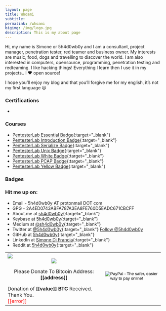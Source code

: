 ```yaml
---
layout: page
title: Whoami
subtitle: 
permalink: /whoami
bigimg: /img/logo.jpg
description: This is my about page
---
```


Hi, my name is Simone or 5h4d0wb0y and I am a consultant, project manager, penetration tester, red teamer and business owner. My interests are music, food, dogs and travelling to discover the world. I am also interested in computers, opensource, programming, penetration testing and redteaming. I like hacking things! Everything I learn then I use it in my projects.. I :heart: open source!

I hope you’ll enjoy my blog and that you’ll forgive me for my english, it’s not my first language :smiley:


### <i class="fas fa-graduation-cap"></i> Certifications

* 


### <i class="fas fa-graduation-cap"></i> Courses

* [PentesterLab Essential Badge](https://pentesterlab.com/profile/ad2597cc94153fdac115c823b4){:target="_blank"}
* [PentesterLab Introduction Badge](https://pentesterlab.com/profile/ad2597cc94153fdac115c823b4){:target="_blank"}
* [PentesterLab Serialize Badge](https://pentesterlab.com/profile/ad2597cc94153fdac115c823b4){:target="_blank"}
* [PentesterLab Unix Badge](https://pentesterlab.com/profile/ad2597cc94153fdac115c823b4){:target="_blank"}
* [PentesterLab White Badge](https://pentesterlab.com/profile/ad2597cc94153fdac115c823b4){:target="_blank"}
* [PentesterLab PCAP Badge](https://pentesterlab.com/profile/ad2597cc94153fdac115c823b4){:target="_blank"}
* [PentesterLab Yellow Badge](https://pentesterlab.com/profile/ad2597cc94153fdac115c823b4){:target="_blank"}


### Badges

<script src="https://www.hackthebox.eu/badge/8011"></script>


### Hit me up on:

* Email - 5h4d0wb0y AT protonmail DOT com
* GPG - 2A4ED0743ABFA787A3EA8FE760D5EADC671CBCFF
* About.me at [sh4d0wb0y](https://about.me/sh4d0wb0y){:target="_blank"}
* Keybase at [5h4d0wb0y](https://keybase.io/5h4d0wb0y){:target="_blank"}
* Medium at [@sh4d0wb0y](https://medium.com/@sh4d0wb0y){:target="_blank"}
* Twitter at [@5h4d0wb0y](https://twitter.com/5h4d0wb0y){:target="_blank"} <a href="https://twitter.com/5h4d0wb0y?ref_src=twsrc%5Etfw" class="twitter-follow-button" data-show-count="false">Follow @5h4d0wb0y</a><script async src="https://platform.twitter.com/widgets.js" charset="utf-8"></script>
* GitHub at [5h4d0wb0y](https://github.com/5h4d0wb0y){:target="_blank"}
* LinkedIn at [Simone Di Francia](https://linkedin.com/in/simone-di-francia-474513142){:target="_blank"}
* Reddit at [5h4d0wb0y](https://www.reddit.com/user/5h4d0wb0y){:target="_blank"}

<table class="table table-borderless no-border">
  <tr class="borderless">
    <td>
      <script type="text/javascript" src="https://ajax.googleapis.com/ajax/libs/jquery/1.8.0/jquery.min.js"></script>
      <script type="text/javascript" src="https://blockchain.info/Resources/js/pay-now-button.js"></script>
      <div style="font-size:16px;margin:0 auto;width:300px" class="blockchain-btn" data-address="18vSjKGPMS6wgBa2ND8RubbvuzSgkvrQaE" data-shared="false">
        <div class="blockchain stage-begin">
            <img src="https://blockchain.info/Resources/buttons/donate_64.png"/>
        </div>
        <div class="blockchain stage-loading" style="text-align:center">
          <img src="https://blockchain.info/Resources/loading-large.gif"/>
        </div>
        <div class="blockchain stage-ready">
          <p align="center">Please Donate To Bitcoin Address: <b>[[address]]</b></p>
          <p align="center" class="qr-code"></p>
        </div>
        <div class="blockchain stage-paid">
          Donation of <b>[[value]] BTC</b> Received. Thank You.
        </div>
        <div class="blockchain stage-error">
          <font color="red">[[error]]</font>
        </div>
      </div>
    </td>
    <td>
      <form action="https://www.paypal.com/cgi-bin/webscr" method="post" target="_top">
        <input type="hidden" name="cmd" value="_s-xclick">
        <input type="hidden" name="hosted_button_id" value="626Y5ZB94X3NE">
        <input type="image" src="https://www.paypalobjects.com/en_US/IT/i/btn/btn_donateCC_LG.gif" border="0"   name="submit" alt="PayPal - The safer, easier way to pay online!">
        <img alt="" border="0" src="https://www.paypalobjects.com/en_US/i/scr/pixel.gif" width="1" height="1">
      </form>
    </td>
  </tr>
</table>
